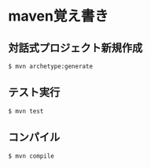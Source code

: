 # maven覚え書き
## 対話式プロジェクト新規作成
```shell
$ mvn archetype:generate
```
## テスト実行
```shell
$ mvn test
```
## コンパイル
```shell
$ mvn compile
```
